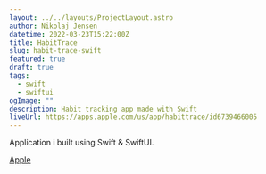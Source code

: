 ```yaml
---
layout: ../../layouts/ProjectLayout.astro
author: Nikolaj Jensen
datetime: 2022-03-23T15:22:00Z
title: HabitTrace
slug: habit-trace-swift
featured: true
draft: true
tags:
  - swift
  - swiftui
ogImage: ""
description: Habit tracking app made with Swift
liveUrl: https://apps.apple.com/us/app/habittrace/id6739466005
---
```


Application i built using Swift & SwiftUI.

[Apple](https://apps.apple.com/us/app/habittrace/id6739466005)
